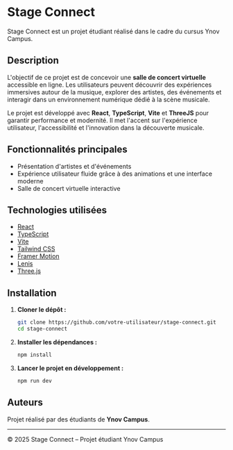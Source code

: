 # Stage Connect

Stage Connect est un projet étudiant réalisé dans le cadre du cursus Ynov Campus.

## Description

L'objectif de ce projet est de concevoir une **salle de concert virtuelle** accessible en ligne. Les utilisateurs peuvent découvrir des expériences immersives autour de la musique, explorer des artistes, des événements et interagir dans un environnement numérique dédié à la scène musicale.

Le projet est développé avec **React**, **TypeScript**, **Vite** et **ThreeJS** pour garantir performance et modernité. Il met l'accent sur l'expérience utilisateur, l'accessibilité et l'innovation dans la découverte musicale.

## Fonctionnalités principales

- Présentation d'artistes et d'événements
- Expérience utilisateur fluide grâce à des animations et une interface moderne
- Salle de concert virtuelle interactive

## Technologies utilisées

- [React](https://react.dev/)
- [TypeScript](https://www.typescriptlang.org/)
- [Vite](https://vitejs.dev/)
- [Tailwind CSS](https://tailwindcss.com/)
- [Framer Motion](https://www.framer.com/motion/)
- [Lenis](https://github.com/studio-freight/lenis)
- [Three.js](https://threejs.org/)

## Installation

1. **Cloner le dépôt :**

   ```bash
   git clone https://github.com/votre-utilisateur/stage-connect.git
   cd stage-connect
   ```

2. **Installer les dépendances :**

   ```bash
   npm install
   ```

3. **Lancer le projet en développement :**
   ```bash
   npm run dev
   ```

## Auteurs

Projet réalisé par des étudiants de **Ynov Campus**.

---

© 2025 Stage Connect – Projet étudiant Ynov Campus 
